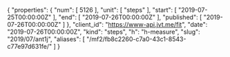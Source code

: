 {
  "properties": {
    "num": [
      5126
    ],
    "unit": [
      "steps"
    ],
    "start": [
      "2019-07-25T00:00:00Z"
    ],
    "end": [
      "2019-07-26T00:00:00Z"
    ],
    "published": [
      "2019-07-26T00:00:00Z"
    ]
  },
  "client_id": "https://www-api.jvt.me/fit",
  "date": "2019-07-26T00:00:00Z",
  "kind": "steps",
  "h": "h-measure",
  "slug": "2019/07/ant1j",
  "aliases": [
    "/mf2/fb8c2260-c7a0-43c1-8543-c77e97d631fe/"
  ]
}
